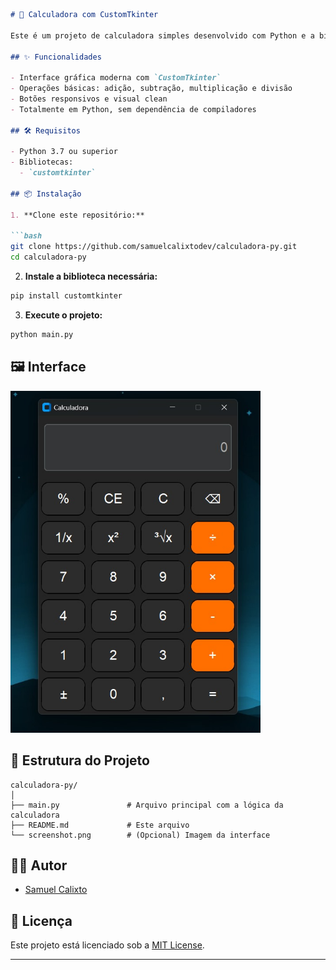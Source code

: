 
```markdown
# 🧮 Calculadora com CustomTkinter

Este é um projeto de calculadora simples desenvolvido com Python e a biblioteca `customtkinter`, que oferece uma interface moderna baseada no clássico `tkinter`.

## ✨ Funcionalidades

- Interface gráfica moderna com `CustomTkinter`
- Operações básicas: adição, subtração, multiplicação e divisão
- Botões responsivos e visual clean
- Totalmente em Python, sem dependência de compiladores

## 🛠️ Requisitos

- Python 3.7 ou superior  
- Bibliotecas:
  - `customtkinter`

## 📦 Instalação

1. **Clone este repositório:**

```bash
git clone https://github.com/samuelcalixtodev/calculadora-py.git
cd calculadora-py
```

2. **Instale a biblioteca necessária:**

```bash
pip install customtkinter
```

3. **Execute o projeto:**

```bash
python main.py
```

## 🖼️ Interface

<img src="screenshot.png" alt="Screenshot da calculadora" width="400"/>


## 📁 Estrutura do Projeto

```
calculadora-py/
│
├── main.py               # Arquivo principal com a lógica da calculadora
├── README.md             # Este arquivo
└── screenshot.png        # (Opcional) Imagem da interface
```

## 🧑‍💻 Autor

- [Samuel Calixto](https://github.com/samuelcalixtodev)

## 📄 Licença

Este projeto está licenciado sob a [MIT License](LICENSE).

---
